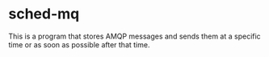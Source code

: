 # sched-mq
This is a program that stores AMQP messages and sends them at a specific time or as soon as possible after that time.
